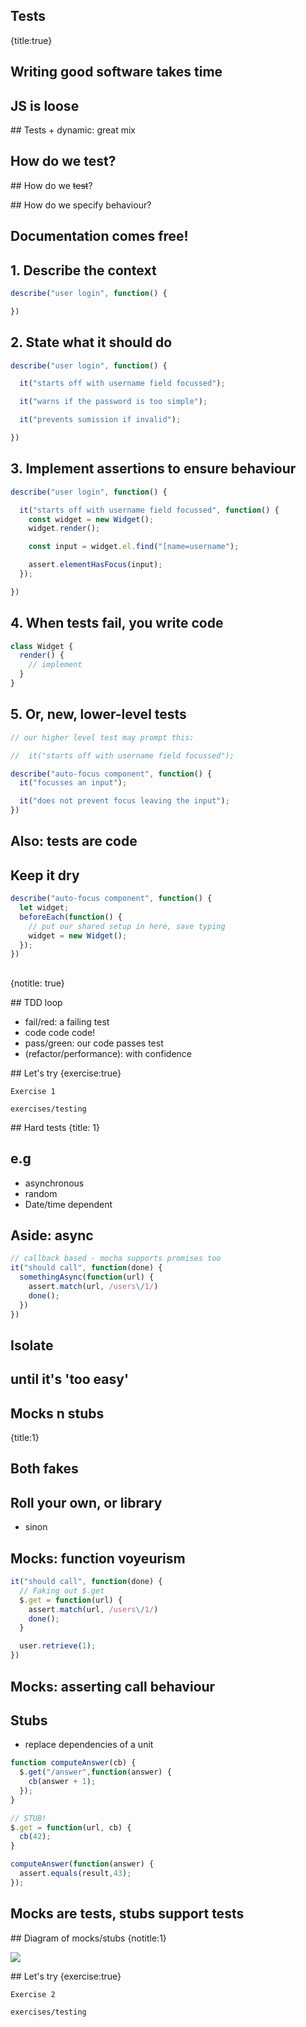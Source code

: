 ## Tests
{title:true}

## Writing good software takes time

## JS is loose

## Tests + dynamic: great mix

## How do we test?

## How do we ~~test~~?

## How do we specify behaviour?

## Documentation comes free!

## 1. Describe the context

```javascript
describe("user login", function() {

})
```

## 2. State what it should do

```javascript
describe("user login", function() {

  it("starts off with username field focussed");

  it("warns if the password is too simple");

  it("prevents sumission if invalid");

})
```

## 3. Implement assertions to ensure behaviour

```javascript
describe("user login", function() {

  it("starts off with username field focussed", function() {
    const widget = new Widget();
    widget.render();

    const input = widget.el.find("[name=username");

    assert.elementHasFocus(input);
  });

})
```

## 4. When tests fail, you write code

```javascript
class Widget {
  render() {
    // implement
  }
}
```

## 5. Or, new, lower-level tests

```javascript
// our higher level test may prompt this:

//  it("starts off with username field focussed");

describe("auto-focus component", function() {
  it("focusses an input");

  it("does not prevent focus leaving the input");
})
```


## Also: tests are code


## Keep it dry

```javascript
describe("auto-focus component", function() {
  let widget;
  beforeEach(function() {
    // put our shared setup in here, save typing
    widget = new Widget();
  });
})
```

##  
{notitle: true}

<!-- TODO TDD loop image -->

## TDD loop

- fail/red: a failing test
- code code code!
- pass/green: our code passes test
- (refactor/performance): with confidence

## Let's try
{exercise:true}

    Exercise 1

    exercises/testing

## Hard tests
{title: 1}

## e.g

- asynchronous
- random
- Date/time dependent

## Aside: async

```javascript
// callback based - mocha supports promises too
it("should call", function(done) {
  somethingAsync(function(url) {
    assert.match(url, /users\/1/)
    done();
  }) 
})
```

## Isolate

## until it's 'too easy'

## Mocks n stubs
{title:1}

## Both fakes

## Roll your own, or library

- sinon

## Mocks: function voyeurism

```javascript
it("should call", function(done) {
  // Faking out $.get
  $.get = function(url) {
    assert.match(url, /users\/1/)
    done();
  } 

  user.retrieve(1);
})
```
## Mocks: asserting call behaviour

## Stubs

- replace dependencies of a unit

```javascript
function computeAnswer(cb) {
  $.get("/answer",function(answer) {
    cb(answer + 1);
  });
}

// STUB!
$.get = function(url, cb) {
  cb(42);
}

computeAnswer(function(answer) {
  assert.equals(result,43);
});
```

## Mocks are tests, stubs support tests

## Diagram of mocks/stubs
{notitle:1}

<img src="media/mocks-stubs.png">

## Let's try
{exercise:true}

    Exercise 2

    exercises/testing


